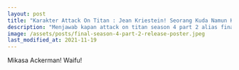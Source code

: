 ```yaml
---
layout: post
title: "Karakter Attack On Titan : Jean Kriestein! Seorang Kuda Namun Kok.. 🐴"
description: "Menjawab kapan attack on titan season 4 part 2 alias final season bagian terakhir, yaitu 9 Januari 2022. Shinzou wo Sasageyo! ⚔️"
image: /assets/posts/final-season-4-part-2-release-poster.jpeg
last_modified_at: 2021-11-19
---
```


Mikasa Ackerman! Waifu!

